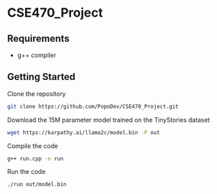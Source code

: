 # CSE470_Project


## Requirements
- g++ compiler


## Getting Started
Clone the repository
```bash
git clone https://github.com/PopoDev/CSE470_Project.git
```

Download the 15M parameter model trained on the TinyStories dataset
```bash
wget https://karpathy.ai/llama2c/model.bin -P out
```

Compile the code
```bash
g++ run.cpp -o run
```

Run the code
```bash
./run out/model.bin
```
